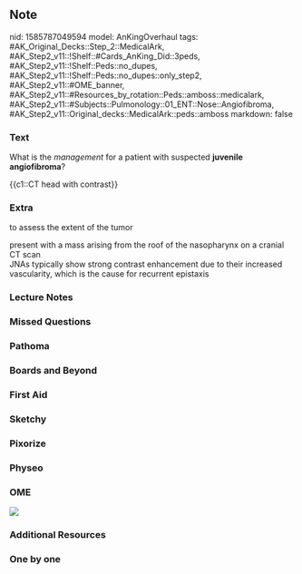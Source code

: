 ## Note
nid: 1585787049594
model: AnKingOverhaul
tags: #AK_Original_Decks::Step_2::MedicalArk, #AK_Step2_v11::!Shelf::#Cards_AnKing_Did::3peds, #AK_Step2_v11::!Shelf::Peds::no_dupes, #AK_Step2_v11::!Shelf::Peds::no_dupes::only_step2, #AK_Step2_v11::#OME_banner, #AK_Step2_v11::#Resources_by_rotation::Peds::amboss::medicalark, #AK_Step2_v11::#Subjects::Pulmonology::01_ENT::Nose::Angiofibroma, #AK_Step2_v11::Original_decks::MedicalArk::peds::amboss
markdown: false

### Text
What is the <i>management</i> for a patient with suspected
<b>juvenile angiofibroma</b>?
<div>
  {{c1::CT head with contrast}}
</div>

### Extra
to assess the extent of the tumor
<div>
  present with a mass arising from the roof of the nasopharynx on a
  cranial CT scan
</div>
<div>
  JNAs typically show strong contrast enhancement due to their
  increased vascularity, which is the cause for recurrent epistaxis
</div>

### Lecture Notes


### Missed Questions


### Pathoma


### Boards and Beyond


### First Aid


### Sketchy


### Pixorize


### Physeo


### OME
<div class="ome-widget">
  <a href="https://onlinemeded.org?ref=anki"><img src=
  "_OME_AnkiFlashcards_General_7.png"></a>
</div>

### Additional Resources


### One by one


